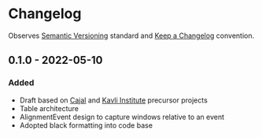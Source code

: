 # Changelog

Observes [Semantic Versioning](https://semver.org/spec/v2.0.0.html) standard and [Keep a Changelog](https://keepachangelog.com/en/1.0.0/) convention.

## 0.1.0 - 2022-05-10
### Added
+ Draft based on [Cajal](https://github.com/cajal/pipeline) and [Kavli Institute](https://github.com/kavli-ntnu/dj-docs) precursor projects
+ Table architecture
+ AlignmentEvent design to capture windows relative to an event
+ Adopted black formatting into code base

